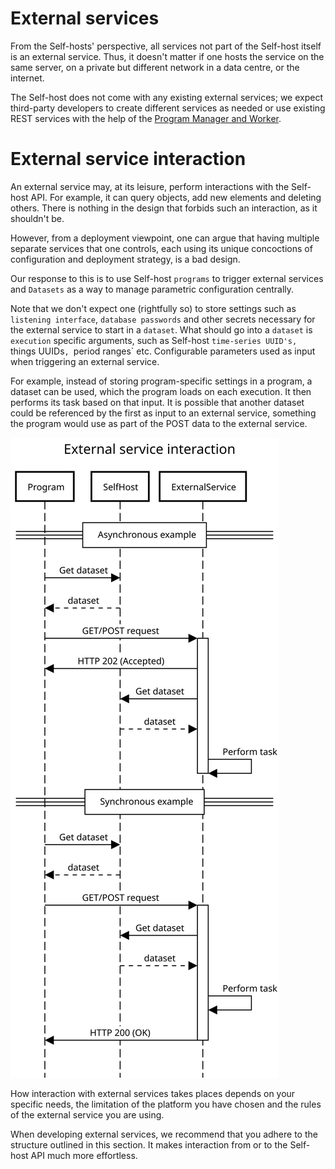 # External services

From the Self-hosts' perspective, all services not part of the Self-host itself is an external service. Thus, it doesn't matter if one hosts the service on the same server, on a private but different network in a data centre, or the internet.

The Self-host does not come with any existing external services; we expect third-party developers to create different services as needed or use existing REST services with the help of the [Program Manager and Worker][1].

# External service interaction

An external service may, at its leisure, perform interactions with the Self-host API. For example, it can query objects, add new elements and deleting others. There is nothing in the design that forbids such an interaction, as it shouldn't be.

However, from a deployment viewpoint, one can argue that having multiple separate services that one controls, each using its unique concoctions of configuration and deployment strategy, is a bad design.

Our response to this is to use Self-host `programs` to trigger external services and `Datasets` as a way to manage parametric configuration centrally.

Note that we don't expect one (rightfully so) to store settings such as `listening interface`, `database passwords` and other secrets necessary for the external service to start in a `dataset`. What should go into a `dataset` is `execution` specific arguments, such as Self-host `time-series UUID's, `things UUIDs`, `period ranges` etc. Configurable parameters used as input when triggering an external service.

For example, instead of storing program-specific settings in a program, a dataset can be used, which the program loads on each execution. It then performs its task based on that input. It is possible that another dataset could be referenced by the first as input to an external service, something the program would use as part of the POST data to the external service.

![External service interaction example][fig1]

How interaction with external services takes places depends on your specific needs, the limitation of the platform you have chosen and the rules of the external service you are using.

When developing external services, we recommend that you adhere to the structure outlined in this section. It makes interaction from or to the Self-host API much more effortless.



[1]: <https://github.com/self-host/self-host/blob/main/docs/program_manager_worker.md> "Program Manager and Worker" 
[fig1]: https://raw.githubusercontent.com/self-host/self-host/main/docs/assets/external_service_interaction_ex.svg "External service interaction example"
